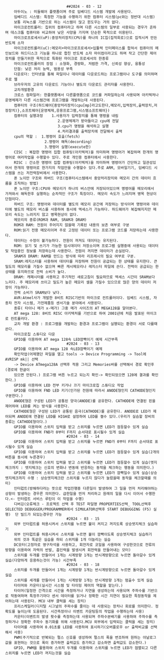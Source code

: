                                 ##2024 - 03 - 12
        아두이노 : 미들웨어 플랫폼이며 주로 임베디드 시스템 개발에 사용된다.
        임베디드 시스템: 특정한 기능을 수행하기 위한 컴퓨터 시스템(pc와는 정반대 시스템)
        보통 리눅스를 기반으로 하는 시스템이 많고 윈도우는 거의 없다.
        마이크로컨트롤러: 칩위의 컴퓨터라고 하며 다른 시스템의 일부로 사용되는 경우가 흔하며 데스크톱 컴퓨터와 비교하여 낮은 사양을 가지며 단순한 목적으로 이용된다.
        마이크로프로세서(uP):중앙처리장치(CPU)를 하나의 IC칩(집적회로)으로 집적시켜 만든 반도체 소자
        마이크로컨트롤러(uC):메모리+마이크로프로세서+입툴력 인터페이스를 합쳐서 컴퓨터의 메인보드와 하드디스크 기능을 하나로 합친 반도체 소자 마이컴이라고도 하며 작고 간단한 제어장치를 만들기위한 목적으로 특화된 마이크로 프로세서의 한종류 
        마이크로컨트롤러의 장점 : 소형화, 경량화, 저렴한 가격, 신뢰성 향상, 융통성
        단점: 낮은 처리 능력, 범용성 부족
        다운로더: 인터넷을 통해 파일이나 데이터를 다운로드하는 프로그램이나 도구를 의미하며 주로 웹
        브라우저의 고유의 다운로드 기능이나 별도의 다운로드 관리자를 사용한다.
        교차개발환경 
        크로스 컴파일러: 한플랫폼에서 다른플랫폼으로 코드를 커파일하는데 사용되며 아키텍처나 운영체제가 다른 시스템간에 프로그램을 개발하는데 사용된다.
        컴퓨터의 구조(하드웨어{중앙처리장치(cpu[mp]라고도한다,메모리,입력장치,출력장치,저장장치)},소프트웨어{운영체제,응용프로그램,시스템소프트웨어})
        컴퓨터의 실행과정    1.사용자가 입력장치를 통해 명령을 내림
                            2.운영체제가 받아들이고 cpu에 전달
                            3.cpu가 명령을 해석하고 실행
                            4.처리결과를 출력장치에 전달해서 출력
        cpu의 역할 :  1.명령어 호출(fetch)
                      2.명령어 해독(decording)
                      3.명령어 실행(execute한)
        CISC : 복잡한 명령어 집합 컴퓨팅(아키텍처)을 의미하며 명령어가 복잡하며 한개의 명령어로 여러작업을 수행할수 있다. 주로 개인용 컴퓨터에서 사용한다.
        RISC : 간소한 명령어 집합 컴퓨팅(아키텍처)을 의미하며 명령어가 간단하고 일관성있어서 한개의 명령어로 한가지의 작업만을 수행할수 있다.주로 ARM, 모바일기기, 임베디드 시스템을 쓰는 저전력장비에서 사용한다.
        폰 노이만 구조와 하버드 구조(컴퓨터시스템에서 중앙처리장치와 메모리 간의 데이터 흐름을 조직하는 방법)
        폰 노이만 구조:CPU와 메모리가 하나의 버스안에 저장되어있으며 명령어를 메모리에서 가져와서 해독한후 실행하는 순차적인 구조가 특징이다. 메모리 속도가 느려지며 병목 현상이 단점이다.
        하버드 구조: 명령어와 데이터를 별도의 메모리 공간에 저장하는 방식이며 명령어와 데이터에 별도의 메모리 버스를 사용하여 동시에 엑세스가 가능하다. 하드웨어가 복잡해지지만 메모리 속도는 느려지지 않고 병목현상이 없다.
        메모리의 종류(ROM과 RAM, SRAM과 DRAM)
        ROM과 RAM: 전원이 주어지지 않을때 기록된 내용의 보존 여부로 구분
        ROM:읽기 전용 메모리이며 주로 고정된 데이터 또는 프로그램 코드를 저장하는데 사용한다.
        데이터는 수정이 불가능하다. 전원이 꺼져도 데이터는 유지된다.
        ROM: 읽기 및 쓰기가 가능한 임시데이터 저장소이며 프로그램 실행중에 사용되는 데이터 및 작업중인 정보를 저장하는데 사용한다. 전원이 꺼지면 데이터가 손실된다.
        SRAM과 DRAM: RAM을 만드는 방식에 따라 리프레시의 필요 여부로 구분.
        SRAM:레지스터를 사용하여 데이터를 저장하며 전원이 공급되는 한 상태를 유지한다. 큰밀도의 메모리를 가질수 없으며 빠른 캐시메모리나 레지스터 파일에 쓴다. 전력이 공급되는 한 상태를 유지하므로 전력 소비가 높다.
        DRAM: 캐패시터를 사용하고 주기적인 새로고침이 필요하므로 엑세스 시간이 SRAM보다 느리다. 주 메모리에 쓰이고 밀도가 높은 메모리 셀을 가질수 있으므로 많은 양의 데이터 저장이 가능하다.
        전력 소비가 SRAM보다 낮다.
        AVR:Atmel사가 개발한 8비트 RISC기반의 마이크로 컨트롤러이다. 임베드 시스템, 자종차 전자 시스템, 가전제품등 센서기술 분야에서 사용된다.
        종류( 타이니 메가 x-메가) 그중 메가 사이즈의 AT MEGA128을 알아본다.
        AT mega 128: 8비트 RISC 아키텍처를 기반으로 하여 2001년에 처음 발표된 마이크로 컨트롤러다.
        교차 개발 환경 : 프로그램을 개발하는 환경과 프로그램이 실행되는 환경이 서로 다를때 쓴다.
        마이크로칩 스튜디오 다운
        GPIO를 이용하여 AT mega 128속 LED깜빡이기 예제 시간부족
                                #2024 - 03 - 13
        GPIO를 이용하여 AT mega 128 속LED깜빡이기 예제
        확인작업(어제했던 파일을 열고 tools -> Device Programming -> Tool에 AVRISP mk|| 선택
        -> Device ATmega128A 선택후 적용 그리고 Memories바를 선택해서 경로 확인후(경로에 한글이
        있으면 안된다.) 프로그램 버튼 누르고 되는지 확인-> 확인되었으면 128에 결과를 확인한다.)
        GPIO를 이용하여 LED 전부 키거나 끄기 마이크로칩 스튜디오 작업
        GPIO를 이용하여 FND LED 키기(인가된 전원에 따라서 ANODE형인지 CATHODE형인지 구분한다.)
        ANODE형은 구성된 LED가 공통된 양극(ANODE)를 공유한다. CATHODE에 연결된 핀을 제어하여 LED를 켜는 방식을 사용한다.
        CATHODE형은 구성된 LED가 공통된 음극(CATHODE)를 공유한다. ANODE로 LED가 제어되며 ANODE에 연결된 LED를 HIGH로 설정하여 LED를 켤수 있다.(우리가 실슴할 장비의 종류는 CATHODE형이다.)
        GPIO를 이용하여 스위치 입력을 받고 스위치를 누르면 LED가 점등할수 있게 실습
        GPIO를 이용하여 FND가 0부터 F까지 순서대로 표시될수 있게 실습
                                #2024 - 03 - 14
        GPIO를 이용하여 스위치 입력을 받고 스위치를 누르면 FND가 0부터 F까지 순서대로 표시될수 있게 실습
        GPIO를 이용하여 스위치 입력을 받고 스위치를 누르면 LED가 점등할수 있게 실습(2개의 버튼을 동시에 누른경우)
        GPIO를 이용하여 스위치 입력을 받고 스위치를 누르면 LED가 점등할수 있게 실습(엣지체크까지 : 엣지체크는 신호의 변화나 변동에 반응하는 동작을 체크하는 행동을 의미한다.)
        GPIO를 이용하여 스위치 입력을 받고 스위치를 누르면 LED가 깜빡일수 있게 실습(상승엣지체크까지 수행 : 상승엣지체크란 스위치를 누르지 않다가 눌렀을때 동작을 체크할때를 의미)
        인터럽트(방해하다라는 뜻으로 작업진행중 다른일이 발생하여 그 일을 먼저 처리해야하는 상항이 발생하는 경우른 의미한다. 급한일을 먼저 처리하고 원래의 일을 다시 이어서 수행한다.<- 인터럽트 서비스 루틴이 이 작업을 수행)
        디버깅(오류체크 - 프로젝트 선택 후 TEST 파일명 PROPERTIES선택_ TOOL선택후 SELECTED DEBUGGER/PROGRAMMER에서 SIMULATOR선택후 START DEBUGGING (F5) 실행)  단 빌드가 되있는경우만 가능
                                #2024 - 03 - 15
        외부 인터럽트를 허용시켜서 스위치를 누르면 불이 켜지고 꺼지도록 상승엣지체크 실습하기
        외부 인터럽트를 허용시켜서 스위치를 누르면 불이 깜빡이도록 상승엣지체크 실습하기
        위의 것과 똑같은 실습을 하되 스위치를 1개 더늘리는 실습
        DC모터(고정자로 영구자석을 사용하고, 회전자로 코일을 사용하여 구성한것으로 전류의 방향을 이용하여 자력의 반발, 흡인력을 발생시켜 회전력을 만들어내는 모터)
        스위치를 두개를 만들어서 1개는 시계방향 1개는 반시계방향으로 누르면 돌아갈수 있게 실습(다양하게 응용하는것이 가능) 시간부족
                                #2024 - 03 - 18
        스위치를 두개를 만들어서 1개는 시계방향 1개는 반시계방향으로 누르면 돌아갈수 있게 실습
        스위치를 세개를 만들어서 1개는 시계방향 1개는 반시계방향 1개는 멈출수 있게 실습
        타이머와 카운터(실시간 시스템 및 타이밍 제어의 역할을 맡는다.)
        타이머(일정한 간격으로 시간을 측정하거나 지연을 생성하는데 사용되며 주파수를 기반으로 작동여하며 특정주기마다 센서 데이터를 읽거나 정확한 시간 지연이 필요한 특정동작을 제어하는데 사용된다. MCU 내부 클럭을 세는 장치)
        프리스케일러(디지털 시그널의 주파수를 줄이는 데 사용되는 장치나 회로를 의미한다. 정확도를 높이는데 도움된다. 시간측정이나 이벤트 카운팅등의 작업을 수행하는데 사용)
        카운터(이벤트의 발생 횟수를 측정하는데 사용되며 주파수분배기를 사용하여 주파수를 측정하거나 정확한 주파수 동기화를 위해 사용된다.MCU 외부에서 입력되는 클럭을 세는 장치)
        타이머를 사용하여 0.01초를 LED를 사용하여 표시하기(오버플로우 or 출력비교를 선택해서 사용)
        PWM(주기적으로 반복되는 펄스 신호를 생성하여 펄스의 폭을 변조하여 원하는 아날로그 값을 표현하는 것으로 폭이 증가하면 출력값도 증가하고 감소하면 출력값도 감소한다.)
        GPIO, PWM을 활용하여 스위치 두개를 이용하여 스위치를 누르면 LED가 점멸되고 다른 스위치를 누르면 LED가 꺼지는것을 실습
